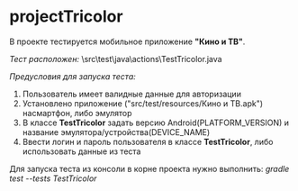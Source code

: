 # projectTricolor

В проекте тестируется мобильное приложение **"Кино и ТВ"**.

*Тест расположен:* \src\test\java\actions\TestTricolor.java


*Предусловия для запуска теста:*
1) Пользователь имеет валидные данные для авторизации
2) Установлено приложение ("src/test/resources/Кино и ТВ.apk") насмартфон, либо эмулятор
3) В классе **TestTricolor** задать версию Android(PLATFORM_VERSION) и название эмулятора/устройства(DEVICE_NAME)
4) Ввести логин и пароль пользователя в классе **TestTricolor**, либо использовать данные из теста

Для запуска теста из консоли в корне проекта нужно выполнить:
*gradle test --tests TestTricolor*
